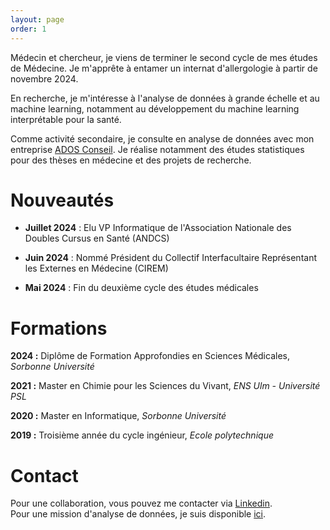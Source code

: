 ```yaml
---
layout: page
order: 1
---
```


<!-- <head>
    <meta charset="UTF-8">
    <meta name="photo" content="width=device-width, initial-scale=1.0">
    <style>
        .circular-photo {
            width: 250px; /* Ajustez la taille selon vos préférences */
            height: 250px; /* Ajustez la taille selon vos préférences */
            border-radius: 100%;
            overflow: hidden;
            display: block;
            margin-left: auto;
            margin-right: auto;
            margin-top: auto;
            margin-bottom: auto;
        }
    </style>
</head>

<img src="photo.png" alt="Photo de moi" class="circular-photo">   <br><br> -->

Médecin et chercheur, je viens de terminer le second cycle de mes études de Médecine. Je m'apprête à entamer un internat d'allergologie à partir de novembre 2024.

En recherche, je m'intéresse à l'analyse de données à grande échelle et au machine learning, notamment au développement du machine learning interprétable pour la santé.

Comme activité secondaire, je consulte en analyse de données avec mon entreprise [ADOS Conseil](https://ados-conseil.github.io/). Je réalise notamment des études statistiques pour des thèses en médecine et des projets de recherche.

# Nouveautés

* **Juillet 2024** : Elu VP Informatique de l'Association Nationale des Doubles Cursus en Santé (ANDCS)
  
* **Juin 2024** : Nommé Président du Collectif Interfacultaire Représentant les Externes en Médecine (CIREM)
  
* **Mai 2024** : Fin du deuxième cycle des études médicales

# Formations

**2024 :** Diplôme de Formation Approfondies en Sciences Médicales, *Sorbonne Université*

**2021 :** Master en Chimie pour les Sciences du Vivant, *ENS Ulm - Université PSL*

**2020 :** Master en Informatique, *Sorbonne Université*

**2019 :** Troisième année du cycle ingénieur, *Ecole polytechnique*

# Contact

Pour une collaboration, vous pouvez me contacter via [Linkedin](https://www.linkedin.com/in/yanis-bendjelal/?locale=fr_FR).  
Pour une mission d'analyse de données, je suis disponible [ici](https://ados-conseil.github.io/).
